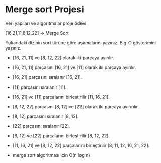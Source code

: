 # Merge sort Projesi
Veri yapıları ve algoritmalar proje ödevi

[16,21,11,8,12,22] -> Merge Sort

Yukarıdaki dizinin sort türüne göre aşamalarını yazınız.
Big-O gösterimini yazınız.

* [16, 21, 11] ve [8, 12, 22] olarak iki parçaya ayırılır.
* [16, 21, 11] parçasını [16, 21] ve [11] olarak iki parçaya ayırılır.
* [16, 21] parçasını sıralanır [16, 21].
* [11] parçasını sıralanır [11].
* [16, 21] ve [11] parçalarını birleştirilir [11, 16, 21].
* [8, 12, 22] parçasını [8, 12] ve [22] olarak iki parçaya ayırırılır.
* [8, 12] parçasını sıralanır [8, 12].
* [22] parçasını sıralanır [22].
* [8, 12] ve [22] parçalarını birleştirilir [8, 12, 22].
* [11, 16, 21] ve [8, 12, 22] parçalarını birleştirilir [8, 11, 12, 16, 21, 22].

* merge sort algoritması için O(n log n)
